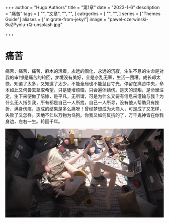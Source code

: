 +++
author = "Hugo Authors"
title = "第1章"
date = "2023-1-6"
description = "痛苦"
tags = [
    "",
    "文章",
    "",
    "",
]
catrgorles = [
    "",
    "",
]
series = ["Themes Guide"]
aliases = ["migrate-from-jekyl"]
image = "pawel-czerwinski-8uZPynIu-rQ-unsplash.jpg" 

+++



#                                                                             痛苦



​          痛苦，痛苦，痛苦，麻木的活着，永远的固化，永远的沉寂，生生不息的生命是对我的审判!是痛苦的轮回，梦境没有美好，全是杂乱无章，生活一团糟。成长却太快，知道了太多，又知道了太少，不能全局也不能鼠目寸光，停留在痛苦中央，命本如此又何尝去拿取希望，只是徒增烦恼，只会遍体鳞伤。是天的规矩，是命里注定，生下来便做了陪嫁，是平凡，无所谓，可是为什么又要有信息来灌输与我？为什么无人指引我，所有都是自己一人所找，自己一人所寻，没有他人帮助只有挫折，满身伤痕，造成的结果是多么痛呀！曾经梦想成为大商人，可是成了又怎样，失败了又怎样。天地不仁以万物为刍狗。你我又如何反抗的了，万千鬼神皆在你我身边，左右一生。轮回千年。

![美图](3.jpg)
